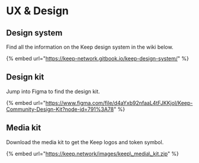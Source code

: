 # UX & Design

## Design system

Find all the information on the Keep design system in the wiki below.

{% embed url="https://keep-network.gitbook.io/keep-design-system/" %}

## Design kit

Jump into Figma to find the design kit.

{% embed url="https://www.figma.com/file/d4aYxb92nfaaL4tFJKKjol/Keep-Community-Design-Kit?node-id=791%3A78" %}

## Media kit

Download the media kit to get the Keep logos and token symbol.

{% embed url="https://keep.network/images/keep\_media\_kit.zip" %}



